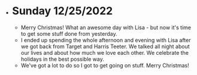 - # Sunday 12/25/2022
    - Merry Christmas! What an awesome day with Lisa - but now it's time to get some stuff done from yesterday.
    - I ended up spending the whole afternoon and evening with Lisa after we got back from Target and Harris Teeter. We talked all night about our lives and about how much we love each other. We celebrate the holidays in the best possible way.
    - We've got a lot to do so I got to get going on stuff. Merry Christmas!
